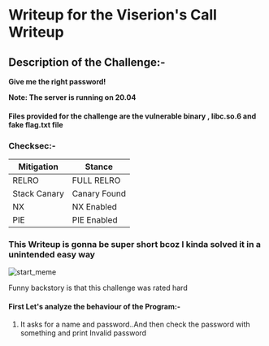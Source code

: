 # Writeup for the Viserion's Call Writeup 

## Description of the Challenge:-

<b> Give me the right password!</b>

<b>Note: The server is running on 20.04 </b>



#### Files provided for the challenge are the vulnerable binary , libc.so.6 and fake flag.txt file

### Checksec:-



| Mitigation   | Stance       |
| ------------ | ------------ |
| RELRO        | FULL RELRO   |
| Stack Canary | Canary Found |
| NX           | NX Enabled   |
| PIE          | PIE Enabled  |



### This Writeup is gonna be super short bcoz I kinda solved it in a unintended easy way



![start_meme](https://memegenerator.net/img/instances/65717385/okay-then-lets-begin.jpg)

Funny backstory is that this challenge was rated hard 

#### First Let's analyze the behaviour of the Program:-

1) It asks for a name and password..And then check the password with something and print Invalid password













